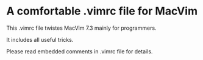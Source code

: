 A comfortable .vimrc file for MacVim
====================

This .vimrc file twistes MacVim 7.3 mainly for programmers.

It includes all useful tricks.

Please read embedded comments in .vimrc file for details.
